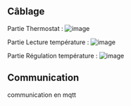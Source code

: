## Câblage

Partie Thermostat :
![image](https://github.com/LouisGresta/thermos/assets/113783830/d8b0b167-589e-4ac5-8da1-54bae52cfb5a)

Partie Lecture température :
![image](https://github.com/LouisGresta/thermos/assets/113783830/cbbdd3d4-5267-4128-a73a-45564e6dc567)

Partie Régulation température :
![image](https://github.com/LouisGresta/thermos/assets/113783830/00f309e6-c290-4723-bbaf-1733488a4bcd)


## Communication

communication en mqtt
